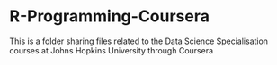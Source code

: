 # R-Programming-Coursera
This is a folder sharing files related to the Data Science Specialisation courses at Johns Hopkins University through Coursera
